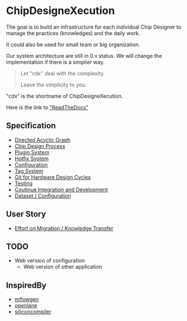 <!--
 * @LastEditors: SteveL
-->
# ChipDesigneXecution

The goal is to build an infrastructure for each individual Chip Designer to manage the practices (knowledges) and the daily work.

It could also be used for small team or big organization.

Our system architecture are still in 0.x status. We will change the implementation if there is a simplier way.

> Let "cdx" deal with the complexity.
>
> Leave the simplicity to you.

"cdx" is the shortname of ChipDesigneXecution.

Here is the link to ["ReadTheDocs"](https://chipdesignexecution-document.readthedocs.io/)

## Specification

- [Directed Acyclic Graph](spec/dag.md)
- [Chip Design Process](spec/process.md)
- [Plugin System](spec/plugin.md)
- [Hotfix System](spec/hotfix.md)
- [Configuration](spec/config.md)
- [Tag System](spec/tag.md)
- [Git for Hardware Design Cycles](spec/vcs.md)
- [Testing](spec/test.md)
- [Coutinue Integration and Development](spec/cicd.md)
- [Dataset / Configuration](spec/dataset.md)

## User Story

- [Effort on Migration / Knowledge Transfer](spec/user_story/effort_on_migration.md)

## TODO

- Web version of configuration
  - Web version of other application

## InspiredBy

- [mflowgen](https://github.com/mflowgen/mflowgen)
- [openlane](https://github.com/The-OpenROAD-Project/OpenLane)
- [siliconcompiler](https://github.com/siliconcompiler/siliconcompiler)
